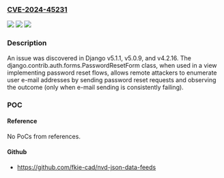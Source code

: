 ### [CVE-2024-45231](https://cve.mitre.org/cgi-bin/cvename.cgi?name=CVE-2024-45231)
![](https://img.shields.io/static/v1?label=Product&message=n%2Fa&color=blue)
![](https://img.shields.io/static/v1?label=Version&message=n%2Fa&color=blue)
![](https://img.shields.io/static/v1?label=Vulnerability&message=n%2Fa&color=brighgreen)

### Description

An issue was discovered in Django v5.1.1, v5.0.9, and v4.2.16. The django.contrib.auth.forms.PasswordResetForm class, when used in a view implementing password reset flows, allows remote attackers to enumerate user e-mail addresses by sending password reset requests and observing the outcome (only when e-mail sending is consistently failing).

### POC

#### Reference
No PoCs from references.

#### Github
- https://github.com/fkie-cad/nvd-json-data-feeds

